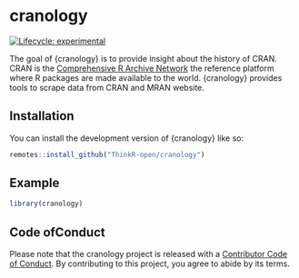 
<!-- README.md is generated from README.Rmd. Please edit that file -->

# cranology

<!-- badges: start -->

[![Lifecycle:
experimental](https://img.shields.io/badge/lifecycle-experimental-orange.svg)](https://lifecycle.r-lib.org/articles/stages.html#experimental)
<!-- badges: end -->

The goal of {cranology} is to provide insight about the history of CRAN.
CRAN is the [Comprehensive R Archive
Network](https://cran.r-project.org/) the reference platform where R
packages are made available to the world. {cranology} provides tools to
scrape data from CRAN and MRAN website.

## Installation

You can install the development version of {cranology} like so:

``` r
remotes::install_github("ThinkR-open/cranology")
```

## Example

``` r
library(cranology)
```

## Code ofConduct

Please note that the cranology project is released with a [Contributor
Code of
Conduct](https://contributor-covenant.org/version/2/0/CODE_OF_CONDUCT.html).
By contributing to this project, you agree to abide by its terms.
